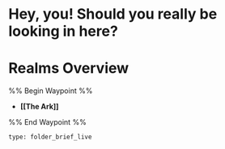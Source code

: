 # Hey, you! Should you really be looking in here?

# Realms Overview

%% Begin Waypoint %%
- **[[The Ark]]**

%% End Waypoint %%

 
```ccard
type: folder_brief_live
```
 
